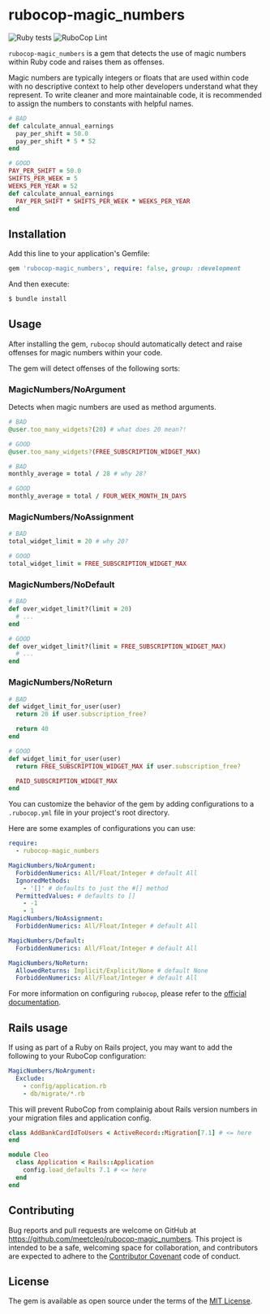 # rubocop-magic_numbers

![Ruby tests](https://github.com/meetcleo/rubocop-magic_numbers/actions/workflows/ruby.yml/badge.svg)
![RuboCop Lint](https://github.com/meetcleo/rubocop-magic_numbers/actions/workflows/rubocop.yml/badge.svg)


`rubocop-magic_numbers` is a gem that detects the use of magic numbers within Ruby code and raises them as offenses.

Magic numbers are typically integers or floats that are used within code with no descriptive context to help other developers understand what they represent. To write cleaner and more maintainable code, it is recommended to assign the numbers to constants with helpful names.

``` ruby
# BAD
def calculate_annual_earnings
  pay_per_shift = 50.0
  pay_per_shift * 5 * 52
end

# GOOD
PAY_PER_SHIFT = 50.0
SHIFTS_PER_WEEK = 5
WEEKS_PER_YEAR = 52
def calculate_annual_earnings
  PAY_PER_SHIFT * SHIFTS_PER_WEEK * WEEKS_PER_YEAR
end
```

## Installation

Add this line to your application's Gemfile:

```ruby
gem 'rubocop-magic_numbers', require: false, group: :development
```

And then execute:

```bash
$ bundle install
```

## Usage

After installing the gem, `rubocop` should automatically detect and raise offenses for magic numbers within your code.

The gem will detect offenses of the following sorts:

### MagicNumbers/NoArgument

Detects when magic numbers are used as method arguments.

``` ruby
# BAD
@user.too_many_widgets?(20) # what does 20 mean?!

# GOOD
@user.too_many_widgets?(FREE_SUBSCRIPTION_WIDGET_MAX)

# BAD
monthly_average = total / 28 # why 28?

# GOOD
monthly_average = total / FOUR_WEEK_MONTH_IN_DAYS
```

### MagicNumbers/NoAssignment

``` ruby
# BAD
total_widget_limit = 20 # why 20?

# GOOD
total_widget_limit = FREE_SUBSCRIPTION_WIDGET_MAX
```

### MagicNumbers/NoDefault


``` ruby
# BAD
def over_widget_limit?(limit = 20)
  # ...
end

# GOOD
def over_widget_limit?(limit = FREE_SUBSCRIPTION_WIDGET_MAX)
  # ...
end
```

### MagicNumbers/NoReturn


``` ruby
# BAD
def widget_limit_for_user(user)
  return 20 if user.subscription_free?

  return 40
end

# GOOD
def widget_limit_for_user(user)
  return FREE_SUBSCRIPTION_WIDGET_MAX if user.subscription_free?

  PAID_SUBSCRIPTION_WIDGET_MAX
end
```

You can customize the behavior of the gem by adding configurations to a `.rubocop.yml` file in your project's root directory.

Here are some examples of configurations you can use:

```yaml
require:
  - rubocop-magic_numbers

MagicNumbers/NoArgument:
  ForbiddenNumerics: All/Float/Integer # default All
  IgnoredMethods:
    - '[]' # defaults to just the #[] method
  PermittedValues: # defaults to []
    - -1
    - 1
MagicNumbers/NoAssignment:
  ForbiddenNumerics: All/Float/Integer # default All

MagicNumbers/Default:
  ForbiddenNumerics: All/Float/Integer # default All

MagicNumbers/NoReturn:
  AllowedReturns: Implicit/Explicit/None # default None
  ForbiddenNumerics: All/Float/Integer # default All
```

For more information on configuring `rubocop`, please refer to the [official documentation](https://docs.rubocop.org/rubocop/configuration.html).

## Rails usage

If using as part of a Ruby on Rails project, you may want to add the following to your RuboCop configuration:

``` YAML
MagicNumbers/NoArgument:
  Exclude:
    - config/application.rb
    - db/migrate/*.rb
```

This will prevent RuboCop from complainig about Rails version numbers in your migration files and application config.

``` ruby
class AddBankCardIdToUsers < ActiveRecord::Migration[7.1] # <= here
end

module Cleo
  class Application < Rails::Application
    config.load_defaults 7.1 # <= here
  end
end
```

## Contributing

Bug reports and pull requests are welcome on GitHub at https://github.com/meetcleo/rubocop-magic_numbers. This project is intended to be a safe, welcoming space for collaboration, and contributors are expected to adhere to the [Contributor Covenant](https://www.contributor-covenant.org/) code of conduct.

## License

The gem is available as open source under the terms of the [MIT License](https://opensource.org/licenses/MIT).

